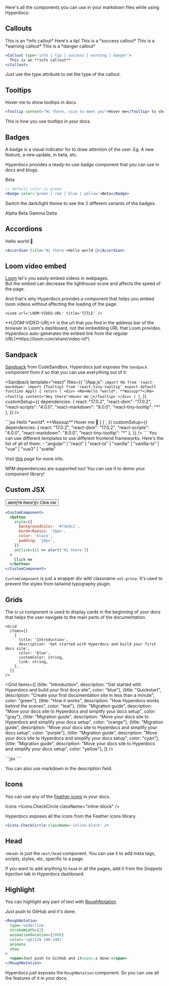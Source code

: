 Here's all the components you can use in your markdown files while using Hyperdocs:

## Callouts

<Callout type="info">
  This is an *info callout*
</Callout>
  
<Callout type="tip">
  Here's a tip!
</Callout>

<Callout type="success">
  This is a *success callout*
</Callout>

<Callout type="warning">
  This is a *warning callout*
</Callout>

<Callout type="danger">
  This is a *danger callout*
</Callout>

```jsx
<Callout type='info | tip | success | warning | danger'>
  This is an **info callout**
</Callout>
```

Just use the type attribute to set the type of the callout.

## Tooltips

<Tooltip content="Hi there, nice to meet you">Hover me</Tooltip> to show tooltips in docs.

```jsx
<Tooltip content="Hi there, nice to meet you">Hover me</Tooltip> to show tooltips in docs.
```

This is how you use tooltips in your docs.

## Badges

A badge is a visual indicator for to draw attention of the user. Eg. A new feature, a new update, in beta, etc.

Hyperdocs provides a ready-to-use badge component that you can use in docs and blogs.

<Badge color="green">Beta</Badge>

```jsx
// default color is green
<Badge color='green | red | blue | yellow'>Beta</Badge>
```

Switch the dark/light theme to see the 2 different variants of the badges.

<Accordion title="All available badges">
	<Badge color="red">Alpha</Badge>
	<Badge color="green">Beta</Badge>
	<Badge color="blue">Gamma</Badge>
	<Badge color="yellow">Delta</Badge>
</Accordion>

## Accordions

<Accordion
  title="Hi there">
Hello world 👋
</Accordion>

```jsx
<Accordion title='Hi there'>Hello world 👋</Accordion>
```

## Loom video embed

[Loom](https://loom.com) let's you easily embed videos in webpages.  
But the embed can decrease the lighthouse score and affects the speed of the page.

And that's why Hyperdocs provides a component
that helps you embed loom videos without affecting the loading of the page.

<Loom url="https://www.loom.com/share/64bb8c253a5d4cdabbc5ac4db92df606" title="Hyperdocs Intro" />

```tsx
<Loom url='LOOM-VIDEO-URL' title='TITLE' />
```

<Callout type="warning">
  **LOOM-VIDEO-URL** is the url that you find in the address bar of the browser in Loom's dashboard, not the embedding URL that Loom provides. Hyperdocs auto-generates the embed link from the regular URL(*https://loom.com/share/video-id*)
</Callout>

## Sandpack

[Sandpack](https://sandpack.codesandbox.io) from CodeSandbox. Hyperdocs just exposes the `Sandpack` component from it so that you can use everything out of it.

<Sandpack
template="react"
files={{
    "/App.js": `import Rm from 'react-markdown'
import {Tooltip} from 'react-tiny-tooltip'
export default function App() {
  return (
    <div>
          <Rm>Hello *world*. **Wassup**</Rm>
          <Tooltip content="Hey there">Hover me 🙌</Tooltip>
    </div>
  )
}`,
  }}
customSetup={{
    dependencies: {
      react: "17.0.2",
      "react-dom": "17.0.2",
      "react-scripts": "4.0.0",
      "react-markdown": "8.0.0",
      "react-tiny-tooltip": "*"
    },
  }}
/>

<Accordion title="Here's the code for it">
	```jsx
<Sandpack
  template="react"
  files={{
    "/App.js": `import Rm from 'react-markdown'
import {Tooltip} from 'react-tiny-tooltip'
export default function App() {
  return (
    <div>
          <Rm>Hello *world*. **Wassup**</Rm>
          <Tooltip content="Hey there">Hover me 🙌</Tooltip>
    </div>
  )
}`,
  }}
  customSetup={{
    dependencies: {
      react: "17.0.2",
      "react-dom": "17.0.2",
      "react-scripts": "4.0.0",
      "react-markdown": "8.0.0",
      "react-tiny-tooltip": "*"
    },
  }}
/>
```
</Accordion>

<Callout type="info">
You can use different templates to use different frontend frameworks.
Here's the list of all of them:
- "angular" | "react" | "react-ts" | "vanilla" | "vanilla-ts" | "vue" | "vue3" | "svelte"

Visit [this](https://sandpack.codesandbox.io/docs/getting-started/custom-content#templates) page for more info.

</Callout>

NPM dependencies are supported too! You can use it to demo your component library!

## Custom JSX

<CustomComponent>
	<button
		style={{
      backgroundColor: '#73e9c1',
      borderRadius: '20px',
      color: 'black',
      padding: '10px',
    }}
 onClick={() => alert('Hi there')}>
 	Click me
	</button>
</CustomComponent>

```jsx
<CustomComponent>
  <button
    style={{
      backgroundColor: '#73e9c1',
      borderRadius: '10px',
      color: 'black',
      padding: '10px',
    }}
    onClick={() => alert('Hi there')}
  >
    Click me
  </button>
</CustomComponent>
```

`CustomComponent` is just a wrapper div with classname `not-prose`. It's used to prevent the styles from tailwind typography plugin.

## Grids

The `Grid` component is used to display cards in the beginning of your docs that helps the user navigate to the main parts of the documentation.

```tsx
<Grid
  items={[
    {
      title: 'Introduction',
      description: 'Get started with Hyperdocs and build your first docs site',
      color: 'blue',
      customColor: string,
      link: string,
    },
  ]}
/>
```

<Grid
items={[
{title: "Introduction", description: "Get started with Hyperdocs and build your first docs site", color: "blue"},
{title: "Quickstart", description: "Create your first documentation site in less than a minute", color: "green"},
{title: "How it works", description: "How Hyperdocs works behind the scenes", color: "teal"},
{title: "Migration guide", description: "Move your docs site to Hyperdocs and simplify your docs setup", color: "gray"},
{title: "Migration guide", description: "Move your docs site to Hyperdocs and simplify your docs setup", color: "orange"},
{title: "Migration guide", description: "Move your docs site to Hyperdocs and simplify your docs setup", color: "purple"},
{title: "Migration guide", description: "Move your docs site to Hyperdocs and simplify your docs setup", color: "cyan"},
{title: "Migration guide", description: "Move your docs site to Hyperdocs and simplify your docs setup", color: "yellow"},
]}
/>

<Accordion title="Here's the code for it">
	```jsx
<Grid
  items={[
    {
      title: 'Introduction',
      description: 'Get started with Hyperdocs and build your first docs site',
      color: 'blue',
    },
    {
      title: 'Quickstart',
      description: 'Create your first documentation site in less than a minute',
      color: 'green',
    },
    {
      title: 'How it works',
      description: 'How Hyperdocs works behind the scenes',
      color: 'teal',
    },
    {
      title: 'Migration guide',
      description:
        'Move your docs site to Hyperdocs and simplify your docs setup',
      color: 'gray',
    },
    {
      title: 'Migration guide',
      description:
        'Move your docs site to Hyperdocs and simplify your docs setup',
      color: 'orange',
    },
    {
      title: 'Migration guide',
      description:
        'Move your docs site to Hyperdocs and simplify your docs setup',
      color: 'purple',
    },
    {
      title: 'Migration guide',
      description:
        'Move your docs site to Hyperdocs and simplify your docs setup',
      color: 'cyan',
    },
    {
      title: 'Migration guide',
      description:
        'Move your docs site to Hyperdocs and simplify your docs setup',
      color: 'yellow',
    },
  ]}
/>
```
</Accordion>

You can also use markdown in the description field.

## Icons

You can use any of the [Feather icons](https://feathericons.com) in your docs.

Icons <Icons.CheckCircle className="inline-block" />

Hyperdocs exposes all the icons from the Feather icons library.

```jsx
<Icons.CheckCircle className='inline-block' />
```

## Head

`<Head>` is just the `next/head` component. You can use it to add meta tags, scripts, styles, etc. specific to a page.

If you want to add anything to `head` in all the pages, add it from the _Snippets Injection_ tab in Hyperdocs dashboard.

## Highlight

You can highlight any part of text with [RoughNotation](https://www.npmjs.com/package/react-rough-notation)

<RoughNotation
	type='underline'
	strokeWidth={2}
	animationDuration={2000}
	color='rgb(129 140 248)'
	animate
	show>
<span>Just push to GitHub and it&apos;s done.</span>
</RoughNotation>

```jsx
<RoughNotation
  type='underline'
  strokeWidth={2}
  animationDuration={2000}
  color='rgb(129 140 248)'
  animate
  show
>
  <span>Just push to GitHub and it&apos;s done.</span>
</RoughNotation>
```

Hyperdocs just exposes the `RoughNotation` component. So you can use all the features of it in your docs.
